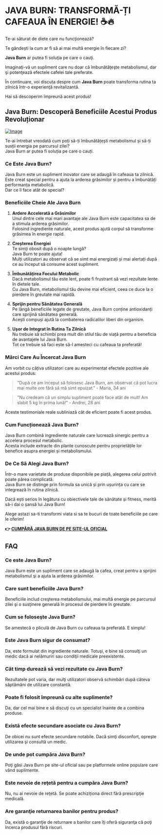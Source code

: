 # JAVA BURN: TRANSFORMĂ-ȚI CAFEAUA ÎN ENERGIE! ☕🔥

Te-ai săturat de diete care nu funcţionează? 

Te gândești la cum ar fi să ai mai multă energie în fiecare zi? 

**Java Burn** ar putea fi soluţia pe care o cauţi. 

Imaginaţi-vă un supliment care nu doar că îmbunătăţeşte metabolismul, dar şi potenţează efectele cafelei tale preferate. 

În continuare, voi discuta despre cum **Java Burn** poate transforma rutina ta zilnică într-o experienţă revitalizantă. 

Hai să descoperim împreună acest produs!

## Java Burn: Descoperă Beneficiile Acestui Produs Revoluționar

[![Image](https://morningcoffeeritual.net/images/3-pouches.png)](https://gchaffi.com/Oz8TP7L2)

Te-ai întrebat vreodată cum poți să-ți îmbunătățești metabolismul și să-ți susții energia pe parcursul zilei?  
Java Burn ar putea fi soluția pe care o cauți.  

### Ce Este Java Burn?

Java Burn este un supliment inovator care se adaugă în cafeaua ta zilnică.  
Este creat special pentru a ajuta la arderea grăsimilor și pentru a îmbunătăți performanța metabolică.  
Dar ce îl face atât de special?

### Beneficiile Cheie Ale Java Burn

1. **Ardere Accelerată a Grăsimilor**  
   Unul dintre cele mai mari avantaje ale Java Burn este capacitatea sa de a stimula arderea grăsimilor.  
   Folosind ingrediente naturale, acest produs ajută corpul să transforme grăsimea în energie rapid.

2. **Creșterea Energiei**  
   Te simți obosit după o noapte lungă?  
   Java Burn te poate ajuta!  
   Mulți utilizatori au observat că se simt mai energizați și mai alertați după ce au început să consume acest supliment.

3. **Îmbunătățirea Focului Metabolic**  
   Dacă metabolismul tău este lent, poate fi frustrant să vezi rezultate lente în dietele tale.  
   Cu Java Burn, metabolismul tău devine mai eficient, ceea ce duce la o pierdere în greutate mai rapidă.

4. **Sprijin pentru Sănătatea Generală**  
   Pe lângă beneficiile legate de greutate, Java Burn conține antioxidanți care sprijină sănătatea generală.  
   Acești compuși ajută la combaterea radicalilor liberi din organism.

5. **Ușor de Integrat în Rutina Ta Zilnică**  
   Nu trebuie să schimbi prea mult din stilul tău de viață pentru a beneficia de avantajele lui Java Burn.   
   Tot ce trebuie să faci este să-l amesteci cu cafeaua ta preferată!

### Mărci Care Au Încercat Java Burn

Am vorbit cu câțiva utilizatori care au experimentat efectele pozitive ale acestui produs:

> "După ce am început să folosesc Java Burn, am observat că pot lucra mai multe ore fără să mă simt epuizat." - Maria, 34 ani

> "Nu credeam că un simplu supliment poate face atât de mult! Am slabit 5 kg în prima lună!" - Andrei, 28 ani

Aceste testimoniale reale subliniază cât de eficient poate fi acest produs.

### Cum Funcționează Java Burn?

Java Burn combină ingrediente naturale care lucrează sinergic pentru a accelera procesul metabolic.   
Acesta include extracte din plante cunoscute pentru proprietățile lor benefice asupra energiei și metabolismului.

### De Ce Să Alegi Java Burn?

Într-o mare varietate de produse disponibile pe piață, alegerea celui potrivit poate părea complicată.   
Java Burn se distinge prin formula sa unică și prin ușurința cu care se integrează în rutina zilnică.

Dacă ești serios în legătura cu obiectivele tale de sănătate și fitness, merită să-i dai o șansă lui Java Burn!  

Alege astazi sa-ti transformi viata si sa te bucuri de toate beneficiile pe care le oferim!



**👉 [CUMPĂRĂ JAVA BURN DE PE SITE-UL OFICIAL](https://gchaffi.com/Oz8TP7L2)**

## FAQ

### Ce este Java Burn?

Java Burn este un supliment care se adaugă la cafea, creat pentru a sprijini metabolismul şi a ajuta la arderea grăsimilor. 

### Care sunt beneficiile Java Burn?

Beneficiile includ creşterea metabolismului, mai multă energie pe parcursul zilei şi o susţinere generală în procesul de pierdere în greutate.

### Cum se foloseşte Java Burn?

Se amestecă o pliculă de Java Burn cu cafeaua ta preferată. E simplu! 

### Este Java Burn sigur de consumat?

Da, este formulat din ingrediente naturale. Totuşi, e bine să consulţi un medic dacă ai nelămuriri sau condiţii medicale preexistente.

### Cât timp durează să vezi rezultate cu Java Burn?

Rezultatele pot varia, dar mulţi utilizatori observă schimbări după câteva săptămâni de utilizare constantă.

### Poate fi folosit împreună cu alte suplimente?

Da, dar cel mai bine e să discuţi cu un specialist înainte de a combina produse.

### Există efecte secundare asociate cu Java Burn?

De obicei nu sunt efecte secundare notabile. Dacă simţi disconfort, opreşte utilizarea şi consultă un medic.

### De unde pot cumpăra Java Burn?

Poţi găsi Java Burn pe site-ul oficial sau pe platformele online populare care vând suplimente.

### Este nevoie de reţetă pentru a cumpăra Java Burn?

Nu, nu ai nevoie de reţetă. Se poate achiziționa direct fără prescripţie medicală.

### Are garanţie returnarea banilor pentru produs?

Da, există o garanţie de returnare a banilor care îţi oferă siguranţa că poţi încerca produsul fără riscuri.